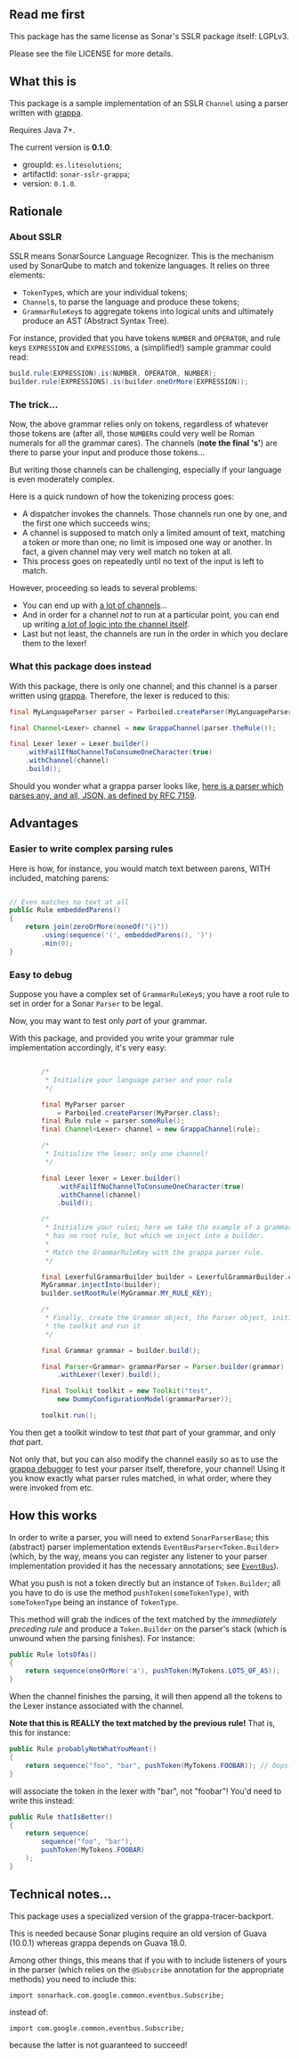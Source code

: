 ## Read me first

This package has the same license as Sonar's SSLR package itself: LGPLv3.

Please see the file LICENSE for more details.

## What this is

This package is a sample implementation of an SSLR `Channel` using a parser written with
[grappa](https://github.com/fge/grappa).

Requires Java 7+.

The current version is **0.1.0**:

* groupId: `es.litesolutions`;
* artifactId: `sonar-sslr-grappa`;
* version: `0.1.0`.

## Rationale

### About SSLR

SSLR means SonarSource Language Recognizer. This is the mechanism used by SonarQube to match and
tokenize languages. It relies on three elements:

* `TokenType`s, which are your individual tokens;
* `Channel`s, to parse the language and produce these tokens;
* `GrammarRuleKey`s to aggregate tokens into logical units and ultimately
  produce an AST (Abstract Syntax Tree).

For instance, provided that you have tokens `NUMBER` and `OPERATOR`, and rule
keys `EXPRESSION` and `EXPRESSIONS`, a (simplified!) sample grammar could read:

```java
build.rule(EXPRESSION).is(NUMBER, OPERATOR, NUMBER);
builder.rule(EXPRESSIONS).is(builder.oneOrMore(EXPRESSION));
```

### The trick...

Now, the above grammar relies only on tokens, regardless of whatever those
tokens are (after all, those `NUMBER`s could very well be Roman numerals for all
the grammar cares). The channels (**note the final 's'**) are there to parse
your input and produce those tokens...

But writing those channels can be challenging, especially if your language is
even moderately complex.

Here is a quick rundown of how the tokenizing process goes:

* A dispatcher invokes the channels. Those channels run one by one, and the
  first one which succeeds wins;
* A channel is supposed to match only a limited amount of text, matching a token
  or more than one; no limit is imposed one way or another. In fact, a given
  channel may very well match no token at all.
* This process goes on repeatedly until no text of the input is left to match.

However, proceeding so leads to several problems:

* You can end up with [a lot of channels](https://github.com/SonarCommunity/sonar-python/blob/master/python-squid/src/main/java/org/sonar/python/lexer/PythonLexer.java)...
* And in order for a channel _not_ to run at a particular point, you can end up
  writing [a lot of logic into the channel itself](https://github.com/SonarCommunity/sonar-python/blob/master/python-squid/src/main/java/org/sonar/python/lexer/IndentationChannel.java).
* Last but not least, the channels are run in the order in which you declare
  them to the lexer!

### What this package does instead

With this package, there is only one channel; and this channel is a parser
written using [grappa](https://github.com/fge/grappa). Therefore, the lexer is
reduced to this:

```java
final MyLanguageParser parser = Parboiled.createParser(MyLanguageParser.class);

final Channel<Lexer> channel = new GrappaChannel(parser.theRule());

final Lexer lexer = Lexer.builder()
    .withFailIfNoChannelToConsumeOneCharacter(true)
    .withChannel(channel)
    .build();
```

Should you wonder what a grappa parser looks like, [here is a parser which parses any, and all,
JSON, as defined by RFC
7159](https://github.com/fge/grappa-examples/blob/master/src/main/java/com/github/fge/grappa/examples/json/JsonParser.java).


## Advantages

### Easier to write complex parsing rules

Here is how, for instance, you would match text between parens, WITH included,
matching parens:

```java

// Even matches no text at all
public Rule embeddedParens()
{
    return join(zeroOrMore(noneOf("()"))
        .using(sequence('(', embeddedParens(), ')')
        .min(0);
}
```

### Easy to debug

Suppose you have a complex set of `GrammarRuleKey`s; you have a root rule to set in order for a
Sonar `Parser` to be legal.

Now, you may want to test only _part_ of your grammar.

With this package, and provided you write your grammar rule implementation accordingly, it's
very easy:

```java

        /*
         * Initialize your language parser and your rule
         */

        final MyParser parser
            = Parboiled.createParser(MyParser.class);
        final Rule rule = parser.someRule();
        final Channel<Lexer> channel = new GrappaChannel(rule);

        /*
         * Initialize the lexer; only one channel!
         */

        final Lexer lexer = Lexer.builder()
            .withFailIfNoChannelToConsumeOneCharacter(true)
            .withChannel(channel)
            .build();

        /*
         * Initialize your rules; here we take the example of a grammar which
         * has no root rule, but which we inject into a builder.
         *
         * Match the GrammarRuleKey with the grappa parser rule.
         */

        final LexerfulGrammarBuilder builder = LexerfulGrammarBuilder.create();
        MyGrammar.injectInto(builder);
        builder.setRootRule(MyGrammar.MY_RULE_KEY);

        /*
         * Finally, create the Grammar object, the Parser object, initialize
         * the toolkit and run it
         */

        final Grammar grammar = builder.build();

        final Parser<Grammar> grammarParser = Parser.builder(grammar)
            .withLexer(lexer).build();

        final Toolkit toolkit = new Toolkit("test",
            new DummyConfigurationModel(grammarParser));

        toolkit.run();
```

You then get a toolkit window to test _that_ part of your grammar, and only _that_ part.

Not only that, but you can also modify the channel easily so as to use the
[grappa debugger](https://github.com/fge/grappa-debugger) to test your parser
itself, therefore, your channel! Using it you know exactly what parser rules
matched, in what order, where they were invoked from etc.

## How this works

In order to write a parser, you will need to extend `SonarParserBase`; this (abstract) parser
implementation extends `EventBusParser<Token.Builder>` (which, by the way, means you can register
any listener to your parser implementation provided it has the necessary annotations; see
[`EventBus`](http://docs.guava-libraries.googlecode.com/git-history/release/javadoc/com/google/common/eventbus/EventBus.html)).

What you push is not a token directly but an instance of `Token.Builder`; all you have to do is use
the method `pushToken(someTokenType)`, with `someTokenType` being an instance of `TokenType`.

This method will grab the indices of the text matched by the _immediately preceding rule_ and
produce a `Token.Builder` on the parser's stack (which is unwound when the parsing finishes). For
instance:

```java
public Rule lotsOfAs()
{
    return sequence(oneOrMore('a'), pushToken(MyTokens.LOTS_OF_AS));
}
```

When the channel finishes the parsing, it will then append all the tokens to the Lexer instance
associated with the channel.

**Note that this is REALLY the text matched by the previous rule!** That is, this for instance:

```java
public Rule probablyNotWhatYouMeant()
{
    return sequence("foo", "bar", pushToken(MyTokens.FOOBAR)); // Oops...
}
```

will associate the token in the lexer with "bar", not "foobar"! You'd need to write this instead:

```java
public Rule thatIsBetter()
{
    return sequence(
        sequence("foo", "bar"),
        pushToken(MyTokens.FOOBAR)
    );
}
```

## Technical notes...

This package uses a specialized version of the grappa-tracer-backport.

This is needed because Sonar plugins require an old version of Guava (10.0.1)
whereas grappa depends on Guava 18.0.

Among other things, this means that if you with to include listeners of yours in
the parser (which relies on the `@Subscribe` annotation for the appropriate
methods) you need to include this:

```
import sonarhack.com.google.common.eventbus.Subscribe;
```

instead of:

```
import com.google.common.eventbus.Subscribe;
```

because the latter is not guaranteed to succeed!

